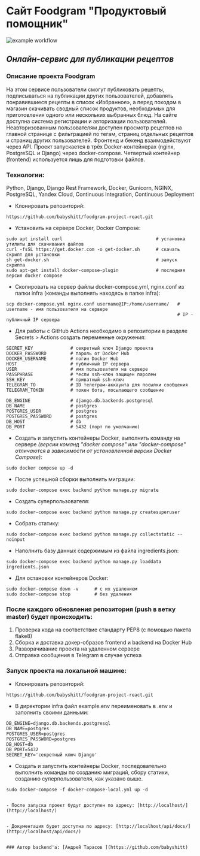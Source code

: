 # Сайт Foodgram "Продуктовый помощник"

![example workflow](https://github.com/babyshitt/foodgram-project-react/actions/workflows/foodgram_workflow.yml/badge.svg)

## _Онлайн-сервис для публикации рецептов_

### Описание проекта Foodgram

На этом сервисе пользователи смогут публиковать рецепты,
подписываться на публикации других пользователей,
добавлять понравившиеся рецепты в список «Избранное»,
а перед походом в магазин скачивать сводный список продуктов,
необходимых для приготовления одного или нескольких выбранных блюд.
На сайте доступна система регистрации и авторизации пользователей. 
Неавторизованным пользователям доступен просмотр рецептов на главной странице 
с фильтрацией по тегам, страниц отдельных рецептов и страниц других 
пользователей.
Фронтенд и бекенд взаимодействуют через API.
Проект запускается в трёх Docker-контейнерах (nginx, PostgreSQL и Django) 
через docker-compose. Четвертый контейнер (frontend) используется лишь для 
подготовки файлов.

### Технологии:

Python, Django, Django Rest Framework, Docker, Gunicorn, NGINX, PostgreSQL, Yandex Cloud, Continuous Integration, Continuous Deployment

- Клонировать репозиторий:
```
https://github.com/babyshitt/foodgram-project-react.git
```

- Установить на сервере Docker, Docker Compose:

```
sudo apt install curl                                   # установка утилиты для скачивания файлов
curl -fsSL https://get.docker.com -o get-docker.sh      # скачать скрипт для установки
sh get-docker.sh                                        # запуск скрипта
sudo apt-get install docker-compose-plugin              # последняя версия docker compose
```

- Скопировать на сервер файлы docker-compose.yml, nginx.conf из папки infra (команды выполнять находясь в папке infra):

```
scp docker-compose.yml nginx.conf username@IP:/home/username/   # username - имя пользователя на сервере
                                                                # IP - публичный IP сервера
```

- Для работы с GitHub Actions необходимо в репозитории в разделе Secrets > Actions создать переменные окружения:
```
SECRET_KEY              # секретный ключ Django проекта
DOCKER_PASSWORD         # пароль от Docker Hub
DOCKER_USERNAME         # логин Docker Hub
HOST                    # публичный IP сервера
USER                    # имя пользователя на сервере
PASSPHRASE              # *если ssh-ключ защищен паролем
SSH_KEY                 # приватный ssh-ключ
TELEGRAM_TO             # ID телеграм-аккаунта для посылки сообщения
TELEGRAM_TOKEN          # токен бота, посылающего сообщение

DB_ENGINE               # django.db.backends.postgresql
DB_NAME                 # postgres
POSTGRES_USER           # postgres
POSTGRES_PASSWORD       # postgres
DB_HOST                 # db
DB_PORT                 # 5432 (порт по умолчанию)
```

- Создать и запустить контейнеры Docker, выполнить команду на сервере
*(версии команд "docker compose" или "docker-compose" отличаются в зависимости от установленной версии Docker Compose):*
```
sudo docker compose up -d
```

- После успешной сборки выполнить миграции:
```
sudo docker-compose exec backend python manage.py migrate
```

- Создать суперпользователя:
```
sudo docker-compose exec backend python manage.py createsuperuser
```

- Собрать статику:
```
sudo docker-compose exec backend python manage.py collectstatic --noinput
```

- Наполнить базу данных содержимым из файла ingredients.json:
```
sudo docker-compose exec backend python manage.py loaddata ingredients.json
```

- Для остановки контейнеров Docker:
```
sudo docker-compose down -v      # с их удалением
sudo docker-compose stop         # без удаления
```

### После каждого обновления репозитория (push в ветку master) будет происходить:

1. Проверка кода на соответствие стандарту PEP8 (с помощью пакета flake8)
2. Сборка и доставка докер-образов frontend и backend на Docker Hub
3. Разворачивание проекта на удаленном сервере
4. Отправка сообщения в Telegram в случае успеха

### Запуск проекта на локальной машине:

- Клонировать репозиторий:
```
https://github.com/babyshitt/foodgram-project-react.git
```

- В директории infra файл example.env переименовать в .env и заполнить своими данными:
```
DB_ENGINE=django.db.backends.postgresql
DB_NAME=postgres
POSTGRES_USER=postgres
POSTGRES_PASSWORD=postgres
DB_HOST=db
DB_PORT=5432
SECRET_KEY='секретный ключ Django'
```

- Создать и запустить контейнеры Docker, последовательно выполнить команды по созданию миграций, сбору статики, 
созданию суперпользователя, как указано выше.
```
sudo docker-compose -f docker-compose-local.yml up -d


- После запуска проект будут доступен по адресу: [http://localhost/](http://localhost/)


- Документация будет доступна по адресу: [http://localhost/api/docs/](http://localhost/api/docs/)


### Автор backend'а: [Андрей Тарасов ](https://github.com/babyshitt)